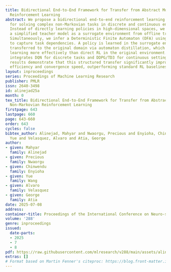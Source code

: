 ```yaml
---
title: Bidirectional End-to-End Framework for Transfer from Abstract Models in Non-Markovian
  Reinforcement Learning
abstract: We propose a bidirectional end-to-end reinforcement learning (RL) framework
  for solving complex non-Markovian tasks in discrete and continuous environments.
  Instead of directly learning policies in high-dimensional spaces, we first construct
  a simplified teacher model as a surrogate environment from offline trajectories.
  Simultaneously, we infer a Deterministic Finite Automaton (DFA) using the RPNI algorithm
  to capture task dependencies. A policy is learned in the surrogate environment and
  transferred to the original domain via automaton distillation, which guides policy
  learning more effectively than direct RL in the original environment. Our framework
  integrates DQN for discrete tasks and DDPG/TD3 for continuous settings. Empirical
  results demonstrate that this structured transfer significantly improves learning
  efficiency and convergence speed, outperforming standard RL baselines.
layout: inproceedings
series: Proceedings of Machine Learning Research
publisher: PMLR
issn: 2640-3498
id: alinejad25a
month: 0
tex_title: Bidirectional End-to-End Framework for Transfer from Abstract Models in
  Non-Markovian Reinforcement Learning
firstpage: 643
lastpage: 660
page: 643-660
order: 643
cycles: false
bibtex_author: Alinejad, Mahyar and Nwaorgu, Precious and Enyioha, Chinwendu and Wang,
  Yue and Velasquez, Alvaro and Atia, George
author:
- given: Mahyar
  family: Alinejad
- given: Precious
  family: Nwaorgu
- given: Chinwendu
  family: Enyioha
- given: Yue
  family: Wang
- given: Alvaro
  family: Velasquez
- given: George
  family: Atia
date: 2025-07-08
address:
container-title: Proceedings of the International Conference on Neuro-symbolic Systems
volume: '288'
genre: inproceedings
issued:
  date-parts:
  - 2025
  - 7
  - 8
pdf: https://raw.githubusercontent.com/mlresearch/v288/main/assets/alinejad25a/alinejad25a.pdf
extras: []
# Format based on Martin Fenner's citeproc: https://blog.front-matter.io/posts/citeproc-yaml-for-bibliographies/
---
```

